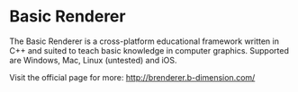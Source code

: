 # Basic Renderer
The Basic Renderer is a cross-platform educational framework written in C++ and suited to teach basic knowledge in computer graphics. Supported are Windows, Mac, Linux (untested) and iOS.

Visit the official page for more: http://brenderer.b-dimension.com/